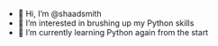 - 👋 Hi, I’m @shaadsmith
- 👀 I’m interested in brushing up my Python skills
- 🌱 I’m currently learning Python again from the start

<!---
shaadsmith/shaadsmith is a ✨ special ✨ repository because its `README.md` (this file) appears on your GitHub profile.
You can click the Preview link to take a look at your changes.
--->
